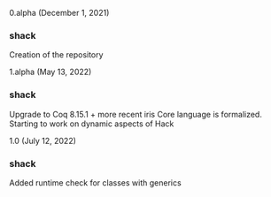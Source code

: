 0.alpha (December 1, 2021)

### shack
Creation of the repository

1.alpha (May 13, 2022)

### shack
Upgrade to Coq 8.15.1 + more recent iris
Core language is formalized. Starting to work on dynamic aspects of Hack

1.0 (July 12, 2022)
### shack
Added runtime check for classes with generics
